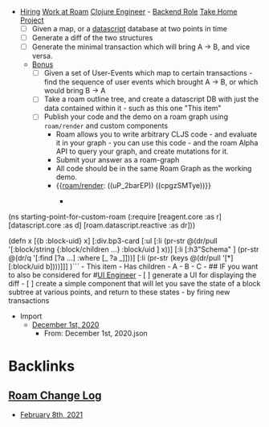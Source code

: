 - [Hiring](<Hiring.md>) [Work at Roam](<Work at Roam.md>) [Clojure Engineer](<Clojure Engineer.md>) - [Backend Role](<Backend Role.md>) [Take Home Project](<Take Home Project.md>)
    - [ ] Given a map, or a [datascript](https://github.com/tonsky/datascript) database at two points in time
    - [ ] Generate a diff of the two structures
    - [ ] Generate the minimal transaction which will bring A -> B, and vice versa.
    - [Bonus](<Bonus.md>) 
        - [ ] Given a set of User-Events which map to certain transactions - find the sequence of user events which brought A -> B, or which would bring B -> A
        - [ ] Take a roam outline tree, and create a datascript DB with just the data contained within it  - such as this one "This item"
        - [ ] Publish your code and the demo on a roam graph using `roam/render` and custom components
            - Roam allows you to write arbitrary CLJS code - and evaluate it in your graph - you can use this code - and the roam Alpha API to query your graph, and create mutations for it.
            - Submit your answer as a roam-graph
            - All code should be in the same Roam Graph as the working demo.
            - {{[roam/render](<roam/render.md>): ((uP_2barEP)) ((cpgzSMTye))}}
                - ```clojure
(ns starting-point-for-custom-roam
  (:require
   [reagent.core :as r]
   [datascript.core :as d]
   [roam.datascript.reactive :as dr]))

(defn x [{b :block-uid} x]
  	[:div.bp3-card 
     [:ul
     [:li (pr-str @(dr/pull '[:block/string {:block/children ...}
                              :block/uid 
                              ] x))]
      [:li [:h3"Schema" ]
       (pr-str @(dr/q 
                     '[:find [?a ...]
                       :where [_ ?a _]]))]
     [:li (pr-str (keys @(dr/pull '[*] [:block/uid b])))]]]
  )```
            - This item
                - Has children
                    - A
                    - B
                    - C
        - ## IF you want to also be considered for  #[UI Engineer](<UI Engineer.md>)
            - [ ] generate a UI for displaying the diff 
            - [ ] create a simple component that will let you save the state of a block subtree at various points, and return to these states - by firing new transactions
- Import
    - [December 1st, 2020](<December 1st, 2020.md>)
        - From: December 1st, 2020.json

# Backlinks
## [Roam Change Log](<Roam Change Log.md>)
- [February 8th, 2021](<February 8th, 2021.md>)

